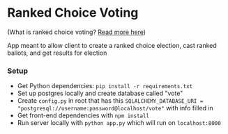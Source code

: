 # Ranked Choice Voting
(What is ranked choice voting? [Read more here](http://www.fairvote.org/rcv#rcvbenefits))

App meant to allow client to create a ranked choice election, cast ranked ballots, and get results for election

### Setup
- Get Python dependencies: `pip install -r requirements.txt`
- Set up postgres locally and create database called "vote"
- Create `config.py` in root that has this `SQLALCHEMY_DATABASE_URI = "postgresql://username:password@localhost/vote"` with info filled in
- Get front-end dependencies with `npm install`
- Run server locally with `python app.py` which will run on `localhost:8000`
